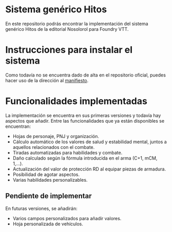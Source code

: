 # Sistema genérico Hitos

En este repositorio podrás encontrar la implementación del sistema genérico Hitos de la editorial Nosolorol para Foundry VTT.

# Instrucciones para instalar el sistema

Como todavía no se encuentra dado de alta en el repositorio oficial, puedes hacer uso de la dirección al 
[manifiesto](https://raw.githubusercontent.com/elfonochasis/Sistema-Hitos-Foundry-VTT/main/system.json).


# Funcionalidades implementadas
La implementación se encuentra en sus primeras versiones y todavía hay aspectos que añadir. Entre las funcionalidades que ya están disponibles se encuentran:

- Hojas de personaje, PNJ y organización.
- Cálculo automático de los valores de salud y estabilidad mental, juntos a aquellos relacionados con el combate.
- Tiradas automatizadas para habilidades y combate. 
- Daño calculado según la fórmula introducida en el arma (C+1, mCM, 1,...).
- Actualización del valor de protección RD al equipar piezas de armadura.
- Posibilidad de agotar aspectos.
- Varias habilidades personalizables.
 
## Pendiente de implementar
En futuras versiones, se añadirán:
- Varios campos personalizados para añadir valores.
- Hoja personalizada de vehículos.


